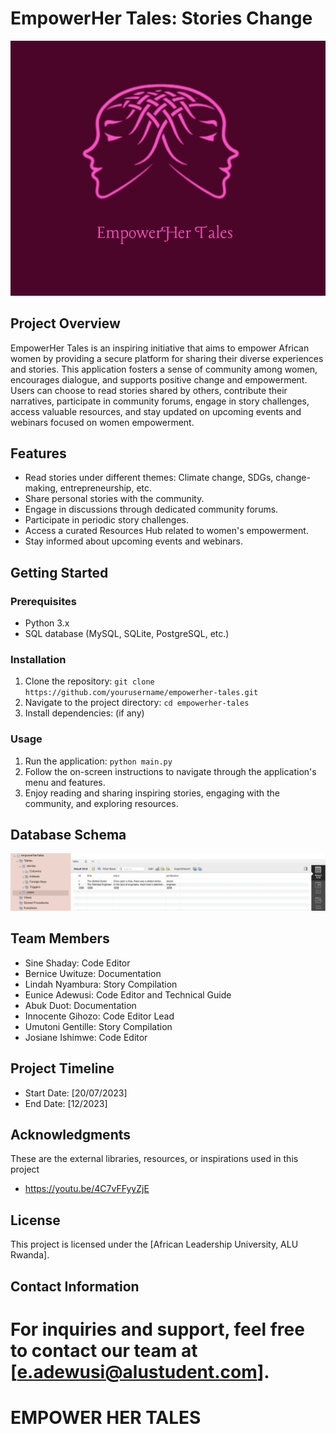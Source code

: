 
# EmpowerHer Tales: Stories Change

![EmpowerHer Tales Logo](images%2FEmpowerHer%20Tales_1.png)

## Project Overview

EmpowerHer Tales is an inspiring initiative that aims to empower African women by providing a secure platform for sharing their diverse experiences and stories. This application fosters a sense of community among women, encourages dialogue, and supports positive change and empowerment. Users can choose to read stories shared by others, contribute their narratives, participate in community forums, engage in story challenges, access valuable resources, and stay updated on upcoming events and webinars focused on women empowerment.

## Features

- Read stories under different themes: Climate change, SDGs, change-making, entrepreneurship, etc.
- Share personal stories with the community.
- Engage in discussions through dedicated community forums.
- Participate in periodic story challenges.
- Access a curated Resources Hub related to women's empowerment.
- Stay informed about upcoming events and webinars.

## Getting Started

### Prerequisites

- Python 3.x
- SQL database (MySQL, SQLite, PostgreSQL, etc.)

### Installation

1. Clone the repository: `git clone https://github.com/yourusername/empowerher-tales.git`
2. Navigate to the project directory: `cd empowerher-tales`
3. Install dependencies: (if any)

### Usage

1. Run the application: `python main.py`
2. Follow the on-screen instructions to navigate through the application's menu and features.
3. Enjoy reading and sharing inspiring stories, engaging with the community, and exploring resources.

## Database Schema

![Database Schema](images%2FDatabase.jpg)

## Team Members

- Sine Shaday: Code Editor
- Bernice Uwituze: Documentation
- Lindah Nyambura: Story Compilation
- Eunice Adewusi: Code Editor and Technical Guide
- Abuk Duot: Documentation
- Innocente Gihozo: Code Editor Lead
- Umutoni Gentille: Story Compilation
- Josiane Ishimwe: Code Editor

## Project Timeline

- Start Date: [20/07/2023]
- End Date: [12/2023]

## Acknowledgments

These are the external libraries, resources, or inspirations used in this project
- https://youtu.be/4C7vFFyyZjE

## License

This project is licensed under the [African Leadership University, ALU Rwanda].

## Contact Information

For inquiries and support, feel free to contact our team at [e.adewusi@alustudent.com].
=======

# EMPOWER HER TALES

